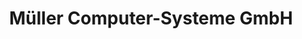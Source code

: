---
title: "Müller Computer-Systeme GmbH"
url: /bad-neuenahr-ahrweiler/mueller-computer-systeme-gmbh/
shop: Computer
---